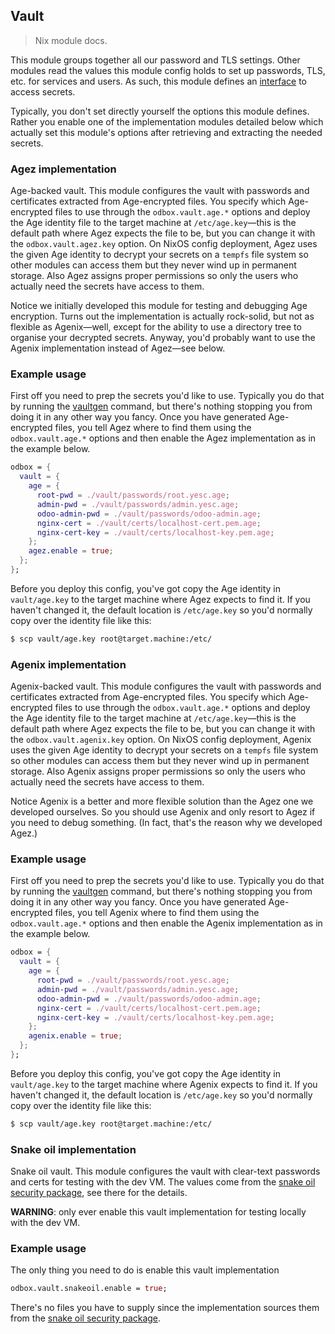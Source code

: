 Vault
-----
> Nix module docs.

This module groups together all our password and TLS settings.
Other modules read the values this module config holds to set up
passwords, TLS, etc. for services and users. As such, this module
defines an [interface][iface] to access secrets.

Typically, you don't set directly yourself the options this module
defines. Rather you enable one of the implementation modules detailed
below which actually set this module's options after retrieving and
extracting the needed secrets.


### Agez implementation

Age-backed vault. This module configures the vault with passwords
and certificates extracted from Age-encrypted files. You specify
which Age-encrypted files to use through the `odbox.vault.age.*`
options and deploy the Age identity file to the target machine at
`/etc/age.key`—this is the default path where Agez expects the file
to be, but you can change it with the `odbox.vault.agez.key` option.
On NixOS config deployment, Agez uses the given Age identity to decrypt
your secrets on a `tempfs` file system so other modules can access
them but they never wind up in permanent storage. Also Agez assigns
proper permissions so only the users who actually need the secrets
have access to them.

Notice we initially developed this module for testing and debugging
Age encryption. Turns out the implementation is actually rock-solid,
but not as flexible as Agenix—well, except for the ability to use
a directory tree to organise your decrypted secrets. Anyway, you'd
probably want to use the Agenix implementation instead of Agez—see
below.

### Example usage
First off you need to prep the secrets you'd like to use. Typically
you do that by running the [vaultgen][vaultgen] command, but there's
nothing stopping you from doing it in any other way you fancy. Once
you have generated Age-encrypted files, you tell Agez where to find
them using the `odbox.vault.age.*` options and then enable the Agez
implementation as in the example below.

```nix
odbox = {
  vault = {
    age = {
      root-pwd = ./vault/passwords/root.yesc.age;
      admin-pwd = ./vault/passwords/admin.yesc.age;
      odoo-admin-pwd = ./vault/passwords/odoo-admin.age;
      nginx-cert = ./vault/certs/localhost-cert.pem.age;
      nginx-cert-key = ./vault/certs/localhost-key.pem.age;
    };
    agez.enable = true;
  };
};
```

Before you deploy this config, you've got copy the Age identity in
`vault/age.key` to the target machine where Agez expects to find it.
If you haven't changed it, the default location is `/etc/age.key` so
you'd normally copy over the identity file like this:

```bash
$ scp vault/age.key root@target.machine:/etc/
```


### Agenix implementation

Agenix-backed vault. This module configures the vault with passwords
and certificates extracted from Age-encrypted files. You specify
which Age-encrypted files to use through the `odbox.vault.age.*`
options and deploy the Age identity file to the target machine at
`/etc/age.key`—this is the default path where Agez expects the file
to be, but you can change it with the `odbox.vault.agenix.key` option.
On NixOS config deployment, Agenix uses the given Age identity to
decrypt your secrets on a `tempfs` file system so other modules can
access them but they never wind up in permanent storage. Also Agenix
assigns proper permissions so only the users who actually need the
secrets have access to them.

Notice Agenix is a better and more flexible solution than the Agez
one we developed ourselves. So you should use Agenix and only resort
to Agez if you need to debug something. (In fact, that's the reason
why we developed Agez.)

### Example usage
First off you need to prep the secrets you'd like to use. Typically
you do that by running the [vaultgen][vaultgen] command, but there's
nothing stopping you from doing it in any other way you fancy. Once
you have generated Age-encrypted files, you tell Agenix where to find
them using the `odbox.vault.age.*` options and then enable the Agenix
implementation as in the example below.

```nix
odbox = {
  vault = {
    age = {
      root-pwd = ./vault/passwords/root.yesc.age;
      admin-pwd = ./vault/passwords/admin.yesc.age;
      odoo-admin-pwd = ./vault/passwords/odoo-admin.age;
      nginx-cert = ./vault/certs/localhost-cert.pem.age;
      nginx-cert-key = ./vault/certs/localhost-key.pem.age;
    };
    agenix.enable = true;
  };
};
```

Before you deploy this config, you've got copy the Age identity in
`vault/age.key` to the target machine where Agenix expects to find it.
If you haven't changed it, the default location is `/etc/age.key` so
you'd normally copy over the identity file like this:

```bash
$ scp vault/age.key root@target.machine:/etc/
```


### Snake oil implementation

Snake oil vault. This module configures the vault with clear-text
passwords and certs for testing with the dev VM. The values come
from the [snake oil security package][snake], see there for the
details.

**WARNING**: only ever enable this vault implementation for testing
locally with the dev VM.

### Example usage
The only thing you need to do is enable this vault implementation

```nix
odbox.vault.snakeoil.enable = true;
```

There's no files you have to supply since the implementation sources
them from the [snake oil security package][snake].




[iface]: ./interface.nix
[snake]: ../../pkgs/snakeoil-sec/docs.md
[vaultgen]: ../../pkgs/vaultgen/docs.md
